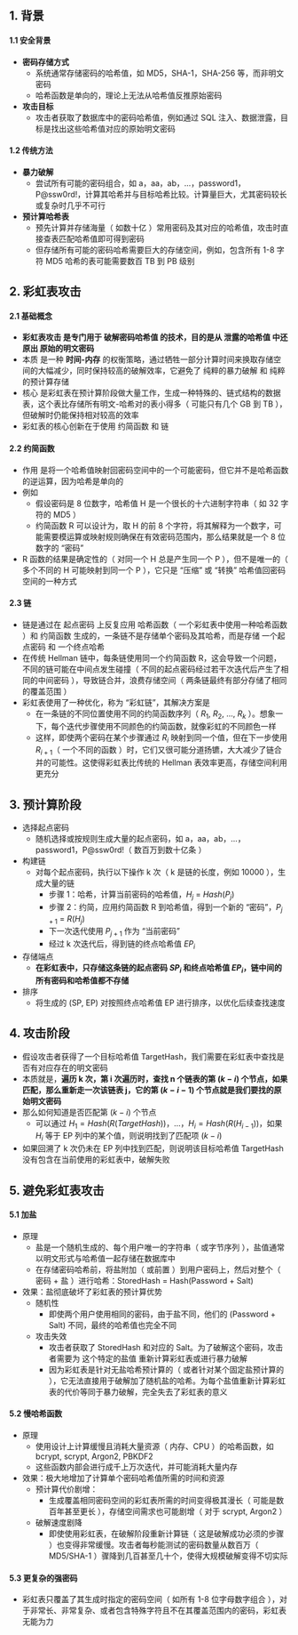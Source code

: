 ## 1. 背景

#### 1.1 安全背景

- **密码存储方式**
  - 系统通常存储密码的哈希值，如 MD5，SHA-1，SHA-256 等，而非明文密码
  - 哈希函数是单向的，理论上无法从哈希值反推原始密码
- **攻击目标**
  - 攻击者获取了数据库中的密码哈希值，例如通过 SQL 注入、数据泄露，目标是找出这些哈希值对应的原始明文密码

#### 1.2 传统方法

- **暴力破解**
  - 尝试所有可能的密码组合，如 a，aa，ab，...，password1，P@ssw0rd!，计算其哈希并与目标哈希比较。计算量巨大，尤其密码较长或复杂时几乎不可行
- **预计算哈希表**
  - 预先计算并存储海量（ 如数十亿 ）常用密码及其对应的哈希值，攻击时直接查表匹配哈希值即可得到密码
  - 但存储所有可能的密码哈希需要巨大的存储空间，例如，包含所有 1-8 字符 MD5 哈希的表可能需要数百 TB 到 PB 级别

## 2. 彩虹表攻击

#### 2.1 基础概念

- **彩虹表攻击 是专门用于 破解密码哈希值 的技术，目的是从 泄露的哈希值 中还原出 原始的明文密码**
- 本质 是一种 **时间-内存** 的权衡策略，通过牺牲一部分计算时间来换取存储空间的大幅减少，同时保持较高的破解效率，它避免了 纯粹的暴力破解 和 纯粹的预计算存储
- 核心 是彩虹表在预计算阶段做大量工作，生成一种特殊的、链式结构的数据表，这个表比存储所有明文-哈希对的表小得多（ 可能只有几个 GB 到 TB ），但破解时仍能保持相对较高的效率
- 彩虹表的核心创新在于使用 约简函数 和 链

#### 2.2 约简函数

- 作用 是将一个哈希值映射回密码空间中的一个可能密码，但它并不是哈希函数的逆运算，因为哈希是单向的
- 例如
  - 假设密码是 8 位数字，哈希值 H 是一个很长的十六进制字符串（ 如 32 字符的 MD5 ）
  - 约简函数 R 可以设计为，取 H 的前 8 个字符，将其解释为一个数字，可能需要模运算或映射规则确保在有效密码范围内，那么结果就是一个 8 位数字的 “密码”
- R 函数的结果是确定性的（ 对同一个 H 总是产生同一个 P ），但不是唯一的（ 多个不同的 H 可能映射到同一个 P ），它只是 “压缩” 或 “转换” 哈希值回密码空间的一种方式

#### 2.3 链

- 链是通过在 起点密码 上反复应用 哈希函数（ 一个彩虹表中使用一种哈希函数 ）和 约简函数 生成的，一条链不是存储单个密码及其哈希，而是存储 一个起点密码 和 一个终点哈希
- 在传统 Hellman 链中，每条链使用同一个约简函数 R，这会导致一个问题，不同的链可能在中间点发生碰撞（ 不同的起点密码经过若干次迭代后产生了相同的中间密码 ），导致链合并，浪费存储空间（ 两条链最终有部分存储了相同的覆盖范围 ）
- 彩虹表使用了一种优化，称为 “彩虹链”，其解决方案是
  - 在一条链的不同位置使用不同的约简函数序列（ $R_1$, $R_2$, ..., $R_k$ ）。想象一下，每个迭代步骤使用不同颜色的约简函数，就像彩虹的不同颜色一样
  - 这样，即使两个密码在某个步骤通过 $R_i$ 映射到同一个值，但在下一步使用 $R_{i+1}$（ 一个不同的函数 ）时，它们又很可能分道扬镳，大大减少了链合并的可能性。这使得彩虹表比传统的 Hellman 表效率更高，存储空间利用更充分

## 3. 预计算阶段

- 选择起点密码
  - 随机选择或按规则生成大量的起点密码，如 a，aa，ab，...，password1，P@ssw0rd!（ 数百万到数十亿条 ）
- 构建链
  - 对每个起点密码，执行以下操作 k 次（ k 是链的长度，例如 10000 ），生成大量的链
    - 步骤 1：哈希，计算当前密码的哈希值，$H_j$ = $Hash(P_j)$
    - 步骤 2：约简，应用约简函数 R 到哈希值，得到一个新的 “密码”，$P_{j+1}$ = $R(H_j)$
    - 下一次迭代使用 $P_{j+1}$ 作为 “当前密码”
    - 经过 k 次迭代后，得到链的终点哈希值 $EP_i$
- 存储端点
  - **在彩虹表中，只存储这条链的起点密码 $SP_i$ 和终点哈希值 $EP_i$，链中间的所有密码和哈希值都不存储**
- 排序
  - 将生成的 (SP, EP) 对按照终点哈希值 EP 进行排序，以优化后续查找速度

## 4. 攻击阶段

- 假设攻击者获得了一个目标哈希值 TargetHash，我们需要在彩虹表中查找是否有对应存在的明文密码
- 本质就是，**遍历 k 次，第 i 次遍历时，查找 n 个链表的第 $(k-i)$ 个节点，如果匹配，那么重新走一次该链表 j，它的第 $(k-i-1)$ 个节点就是我们要找的原始明文密码**
- 那么如何知道是否匹配第 $(k-i)$ 个节点
  - 可以通过 $H_1 = Hash(R(TargetHash))$，...，$H_i = Hash(R(H_{i-1}))$，如果 $H_i$ 等于 EP 列中的某个值，则说明找到了匹配项 $(k-i)$
- 如果回溯了 k 次仍未在 EP 列中找到匹配，则说明该目标哈希值 TargetHash 没有包含在当前使用的彩虹表中，破解失败

## 5. 避免彩虹表攻击

#### 5.1 加盐

- 原理
  - 盐是一个随机生成的、每个用户唯一的字符串（ 或字节序列 ），盐值通常以明文形式与哈希值一起存储在数据库中
  - 在存储密码哈希前，将盐附加（ 或前置 ）到用户密码上，然后对整个（ 密码 + 盐 ）进行哈希：StoredHash = Hash(Password + Salt)
- 效果：盐彻底破坏了彩虹表的预计算优势
  - 随机性
    - 即使两个用户使用相同的密码，由于盐不同，他们的 (Password + Salt) 不同，最终的哈希值也完全不同
  - 攻击失效
    - 攻击者获取了 StoredHash 和对应的 Salt。为了破解这个密码，攻击者需要为 这个特定的盐值 重新计算彩虹表或进行暴力破解
    - 因为彩虹表是针对无盐哈希预计算的（ 或者针对某个固定盐预计算的 ），它无法直接用于破解加了随机盐的哈希。为每个盐值重新计算彩虹表的代价等同于暴力破解，完全失去了彩虹表的意义

#### 5.2 慢哈希函数

- 原理
  - 使用设计上计算缓慢且消耗大量资源（ 内存、CPU ）的哈希函数，如 bcrypt, scrypt, Argon2, PBKDF2
  - 这些函数内部会进行成千上万次迭代，并可能消耗大量内存
- 效果：极大地增加了计算单个密码哈希值所需的时间和资源
  - 预计算代价剧增：
    - 生成覆盖相同密码空间的彩虹表所需的时间变得极其漫长（ 可能是数百年甚至更长 ），存储空间需求也可能剧增（ 对于 scrypt, Argon2 ）
  - 破解速度剧降
    - 即使使用彩虹表，在破解阶段重新计算链（ 这是破解成功必须的步骤 ）也变得非常缓慢。攻击者每秒能测试的密码数量从数百万（ MD5/SHA-1 ）骤降到几百甚至几十个，使得大规模破解变得不切实际

#### 5.3 更复杂的强密码

- 彩虹表只覆盖了其生成时指定的密码空间（ 如所有 1-8 位字母数字组合 ），对于非常长、非常复杂、或者包含特殊字符且不在其覆盖范围内的密码，彩虹表无能为力